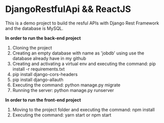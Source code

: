 # DjangoRestfulApi && ReactJS

<p>This is a demo project to build the resful APIs with Django Rest Framework and the database is MySQL.</p>
<p><strong>In order to run the back-end project</strong></p>
<ol>
  <li>Cloning the project</li>
  <li>Creating an empty database with name as 'jobdb' using use the database already have in my github</li>
  <li>Creating and activating a virtual env and executing the command: pip install -r requirements.txt</li>
  <li>pip install django-cors-headers </li>
  <li>pip install django-allauth </li>
  <li>Executing the command: python manage.py migrate</li>
  <li>Running the server: python manage.py runserver</li>
</ol>

<p><strong>In order to run the front-end project</strong></p>

<ol>
  <li>Moving to the project folder and executing the command: npm install</li>
  <li>Executing the command: yarn start or npm start</li>
</ol>


